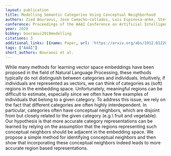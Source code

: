 ```yaml
---
layout: publication
title: Modelling Semantic Categories Using Conceptual Neighborhood
authors: Zied Bouraoui, Jose Camacho-collados, Luis Espinosa-anke, Steven Schockaert
conference: Proceedings of the AAAI Conference on Artificial Intelligence
year: 2020
bibkey: bouraoui2019modelling
citations: 3
additional_links: [{name: Paper, url: 'https://arxiv.org/abs/1912.01220'}]
tags: ["AAAI"]
short_authors: Bouraoui et al.
---
```

While many methods for learning vector space embeddings have been proposed in
the field of Natural Language Processing, these methods typically do not
distinguish between categories and individuals. Intuitively, if individuals are
represented as vectors, we can think of categories as (soft) regions in the
embedding space. Unfortunately, meaningful regions can be difficult to
estimate, especially since we often have few examples of individuals that
belong to a given category. To address this issue, we rely on the fact that
different categories are often highly interdependent. In particular, categories
often have conceptual neighbors, which are disjoint from but closely related to
the given category (e.g.\ fruit and vegetable). Our hypothesis is that more
accurate category representations can be learned by relying on the assumption
that the regions representing such conceptual neighbors should be adjacent in
the embedding space. We propose a simple method for identifying conceptual
neighbors and then show that incorporating these conceptual neighbors indeed
leads to more accurate region based representations.